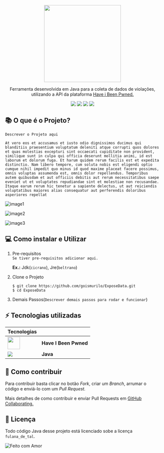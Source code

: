 <div align="center">
    <img height="250px" src="https://user-images.githubusercontent.com/39069727/141044015-1096fb45-8d50-473c-bcfb-73a36bb2b8e5.png" />
    <p>Ferramenta desenvolvida em Java para a coleta de dados de violações, utilizando a API da plataforma <a href="https://haveibeenpwned.com/">Have i Been Pwned.</a></p>
    <img src="https://img.shields.io/badge/Java-ED8B00?style=for-the-badge&logo=java&logoColor=white"/>
    <img src="https://img.shields.io/badge/Maintained%3F-yes-green.svg"/>
    <img src="https://img.shields.io/badge/Ask%20me-anything-1abc9c.svg"/>
    <img src="https://img.shields.io/badge/Made%20for-VSCode-1f425f.svg
"/>
</div>



## :books: O que é o Projeto?

 `Descrever o Projeto aqui`

 `At vero eos et accusamus et iusto odio dignissimos ducimus qui blanditiis praesentium voluptatum deleniti atque corrupti quos dolores et quas molestias excepturi sint occaecati cupiditate non provident, similique sunt in culpa qui officia deserunt mollitia animi, id est laborum et dolorum fuga. Et harum quidem rerum facilis est et expedita distinctio. Nam libero tempore, cum soluta nobis est eligendi optio cumque nihil impedit quo minus id quod maxime placeat facere possimus, omnis voluptas assumenda est, omnis dolor repellendus. Temporibus autem quibusdam et aut officiis debitis aut rerum necessitatibus saepe eveniet ut et voluptates repudiandae sint et molestiae non recusandae. Itaque earum rerum hic tenetur a sapiente delectus, ut aut reiciendis voluptatibus maiores alias consequatur aut perferendis doloribus asperiores repellat`
 

![image1](https://user-images.githubusercontent.com/39069727/141048024-367d1b16-60d5-4a15-aaa9-dbb9a68508ed.jpeg)

![image2](https://user-images.githubusercontent.com/39069727/141048124-5fcc3d71-796a-4cc4-b311-0a6e3ce55ef2.jpeg)

![image3](https://user-images.githubusercontent.com/39069727/141048169-8ae7cc72-5df2-43b7-9a34-21073bea28b0.jpeg)




## :computer: Como instalar e Utilizar

1. Pre-requisitos<br>
    `Se tiver pre-requisitos adicionar aqui.`

    **Ex.:** Jdk(`cicrano`), Jre(`beltrano`)

2. Clone o Projeto

    ``` Shell
    $ git clone https://github.com/goismurilo/ExposeData.git
    $ cd ExposeData
    ```

3. Demais Passos(`Descrever demais passos para rodar e funcionar`)

## :zap: Tecnologias utilizadas

Tecnologias     | ⠀⠀⠀⠀⠀
---------       | ------
<img height="40" src="https://scontent.fbps3-1.fna.fbcdn.net/v/t31.18172-8/23845810_1548684558558612_2279244806994446867_o.png?_nc_cat=100&ccb=1-5&_nc_sid=09cbfe&_nc_eui2=AeEsCZBtrl4_DzCP_u-W2TcYtLAfv2PQ-hu0sB-_Y9D6G28sKBGDtkeoCqAw2zx5E-HqZT9gkrKLLT3gqLMzemRw&_nc_ohc=DLzT3vfjZcIAX-1OJSP&_nc_ht=scontent.fbps3-1.fna&oh=1d681cdfe6667ca15d7b1af12b4a2965&oe=61AF2C12" /> | <strong>Have I Been Pwned</strong>
<img src="https://img.icons8.com/color/48/000000/java-coffee-cup-logo--v2.png"/> | <strong>Java</strong>

## :handshake: Como contribuir 

<p>Para contribuir basta clicar no botão <i>Fork</i>, criar um <i>Branch</i>, arrumar o código e enviá-lo com um <i>Pull Request.</i></p>
<p>
Mais detalhes de como contribuir e enviar Pull Requests em <a href="https://docs.github.com/en/pull-requests/collaborating-with-pull-requests">GitHub Collaborating.</a></p>

## :memo: Licença 

Todo código Java desse projeto está licenciado sobe a licença `fulana_de_tal`.

![Feito com Amor](http://ForTheBadge.com/images/badges/built-with-love.svg
)
